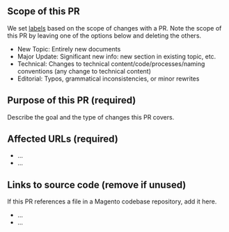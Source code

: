 ## Scope of this PR

We set [labels](https://devdocs.magento.com/guides/v2.3/contributor-guide/contributing.html#devdocs) based on the scope of changes with a PR.
Note the scope of this PR by leaving one of the options below and deleting the others.

- New Topic: Entirely new documents
- Major Update: Significant new info: new section in existing topic, etc.
- Technical: Changes to technical content/code/processes/naming conventions (any change to technical content)
- Editorial: Typos, grammatical inconsistencies, or minor rewrites

## Purpose of this PR (required)

Describe the goal and the type of changes this PR covers.

## Affected URLs (required)

- ...
- ...

## Links to source code (remove if unused)

If this PR references a file in a Magento codebase repository, add it here.

- ...
- ...

<!-- 
If you are fixing a Github issue, note it in the following format and the issue will automatically close when this PR is merged:
Fixes #<IssueNumber>

`master` is the default branch. Be sure to change the base if your PR is for another branch.
-->
